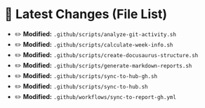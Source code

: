 # 🔄 Latest Changes (File List)

- ✏️ **Modified:** `.github/scripts/analyze-git-activity.sh`
- ✏️ **Modified:** `.github/scripts/calculate-week-info.sh`
- ✏️ **Modified:** `.github/scripts/create-docusaurus-structure.sh`
- ✏️ **Modified:** `.github/scripts/generate-markdown-reports.sh`
- ✏️ **Modified:** `.github/scripts/sync-to-hub-gh.sh`
- ✏️ **Modified:** `.github/scripts/sync-to-hub.sh`
- ✏️ **Modified:** `.github/workflows/sync-to-report-gh.yml`
